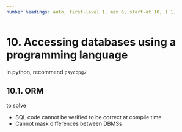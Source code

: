 ```yaml
---
number headings: auto, first-level 1, max 6, start-at 10, 1.1.
---
```

# 10. Accessing databases using a programming language

in python, recommend `psycopg2`

## 10.1. ORM

to solve

- SQL code cannot be verified to be correct at compile time
- Cannot mask differences between DBMSs